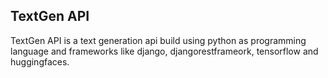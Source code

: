 ## TextGen API

TextGen API is a text generation api build using python as programming language and frameworks like django, djangorestframeork, tensorflow and huggingfaces.